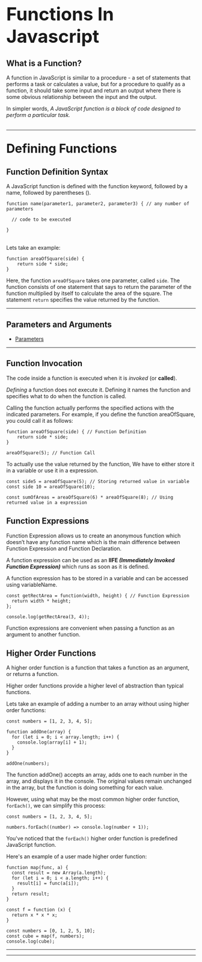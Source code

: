 # <font size="7">Functions In Javascript</font>

## What is a Function?
 A function in JavaScript is similar to a procedure - a set of statements that performs a task or calculates a value, but for a procedure to qualify as a function, it should take some input and return an output where there is some obvious relationship between the input and the output.

 In simpler words, *A JavaScript function is a block of code designed to perform a particular task.*
<br/>
<br/>
<hr/>

## <font size="6">Defining Functions</font>

## **Function Definition Syntax**

A JavaScript function is defined with the function keyword, followed by a name, followed by parentheses ().

```
function name(parameter1, parameter2, parameter3) { // any number of parameters

  // code to be executed

}
```
<br/>
Lets take an example:

<br/>

```
function areaOfSquare(side) {
    return side * side;
}
```
Here, the function `areaOfSquare` takes one parameter, called `side`. The function consists of one statement that says to return the parameter of the function multiplied by itself to calculate the area of the square. The statement `return` specifies the value returned by the function.

<hr/>

## Parameters and Arguments
 - [Parameters](Parameters_Arguments.md)

<hr/>

## **Function Invocation**

The code inside a function is executed when it is *invoked* (or **called**).

*Defining* a function does not execute it. Defining it names the function and specifies what to do when the function is called.

Calling the function actually performs the specified actions with the indicated parameters. For example, if you define the function areaOfSquare, you could call it as follows:

```
function areaOfSquare(side) { // Function Definition
    return side * side;
}

areaOfSquare(5); // Function Call
```

To actually use the value returned by the function, We have to either store it in a variable or use it in a expression.

```
const side5 = areaOfSquare(5); // Storing returned value in variable
const side 10 = areaOfSquare(10);

const sumOfAreas = areaOfSquare(6) * areaOfSquare(8); // Using returned value in a expression
```

## **Function Expressions**

Function Expression allows us to create an anonymous function which doesn’t have any function name which is the main difference between Function Expression and Function Declaration.

A function expression can be used as an **IIFE *(Immediately Invoked Function Expression)*** which runs as soon as it is defined.

A function expression has to be stored in a variable and can be accessed using variableName.

```
const getRectArea = function(width, height) { // Function Expression
  return width * height;
};

console.log(getRectArea(3, 4));
```

Function expressions are convenient when passing a function as an argument to another function.

## Higher Order Functions
A higher order function is a function that takes a function as an argument, or returns a function.

Higher order functions provide a higher level of abstraction than typical functions.


Lets take an example of adding a number to an array without using higher order functions:
```
const numbers = [1, 2, 3, 4, 5];

function addOne(array) {
  for (let i = 0; i < array.length; i++) {
    console.log(array[i] + 1);
  }
}

addOne(numbers);
```
The function addOne() accepts an array, adds one to each number in the array, and displays it in the console. The original values remain unchanged in the array, but the function is doing something for each value.


However, using what may be the most common higher order function, `forEach()`, we can simplify this process:
```
const numbers = [1, 2, 3, 4, 5];

numbers.forEach((number) => console.log(number + 1));
```
You've noticed that the `forEach()` higher order function is predefined JavaScript function.

Here's an example of a user made higher order function:

```
function map(func, a) {
  const result = new Array(a.length);
  for (let i = 0; i < a.length; i++) {
    result[i] = func(a[i]);
  }
  return result;
}

const f = function (x) {
  return x * x * x;
}

const numbers = [0, 1, 2, 5, 10];
const cube = map(f, numbers);
console.log(cube);
```
<hr/>
<hr/>